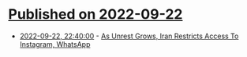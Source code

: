 # [Published on 2022-09-22](index.md)

* [2022-09-22, 22:40:00](https://tech.slashdot.org/story/22/09/22/2014240/as-unrest-grows-iran-restricts-access-to-instagram-whatsapp?utm_source=rss1.0mainlinkanon&utm_medium=feed) - [As Unrest Grows, Iran Restricts Access To Instagram, WhatsApp](https://tech.slashdot.org/story/22/09/22/2014240/as-unrest-grows-iran-restricts-access-to-instagram-whatsapp?utm_source=rss1.0mainlinkanon&utm_medium=feed)
